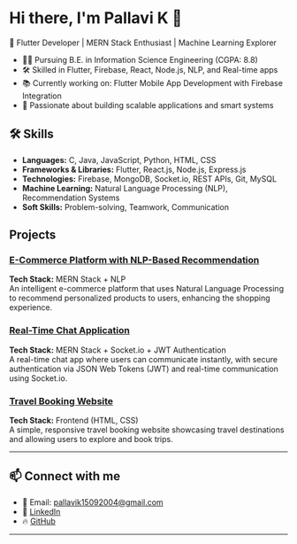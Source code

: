 # Hi there, I'm Pallavi K 👋

🚀 Flutter Developer | MERN Stack Enthusiast | Machine Learning Explorer

- 👩‍💻 Pursuing B.E. in Information Science Engineering (CGPA: 8.8)
- 🛠️ Skilled in Flutter, Firebase, React, Node.js, NLP, and Real-time apps
- 📚 Currently working on: Flutter Mobile App Development with Firebase Integration
- 🌟 Passionate about building scalable applications and smart systems

## 🛠️ Skills
- **Languages:** C, Java, JavaScript, Python, HTML, CSS
- **Frameworks & Libraries:** Flutter, React.js, Node.js, Express.js
- **Technologies:** Firebase, MongoDB, Socket.io, REST APIs, Git, MySQL
- **Machine Learning:** Natural Language Processing (NLP), Recommendation Systems
- **Soft Skills:** Problem-solving, Teamwork, Communication

## **Projects**

### **[E-Commerce Platform with NLP-Based Recommendation](https://github.com/pallavik-pal/recomendation-model)**  
  **Tech Stack:** MERN Stack + NLP  
  An intelligent e-commerce platform that uses Natural Language Processing to recommend personalized products to users, enhancing the shopping experience.

### **[Real-Time Chat Application](https://github.com/pallavik-pal/MERN-chatapp)**  
  **Tech Stack:** MERN Stack + Socket.io + JWT Authentication  
  A real-time chat app where users can communicate instantly, with secure authentication via JSON Web Tokens (JWT) and real-time communication using Socket.io.

### **[Travel Booking Website](https://github.com/pallavik-pal/travel-website)**  
  **Tech Stack:** Frontend (HTML, CSS)  
  A simple, responsive travel booking website showcasing travel destinations and allowing users to explore and book trips.

---
## 📫 Connect with me
- 📧 Email: pallavik15092004@gmail.com
- 💼 [LinkedIn](https://linkedin.com/in/pallavi-k-306b7a253)
- 🔥 [GitHub](https://github.com/pallavik-pal)

---

